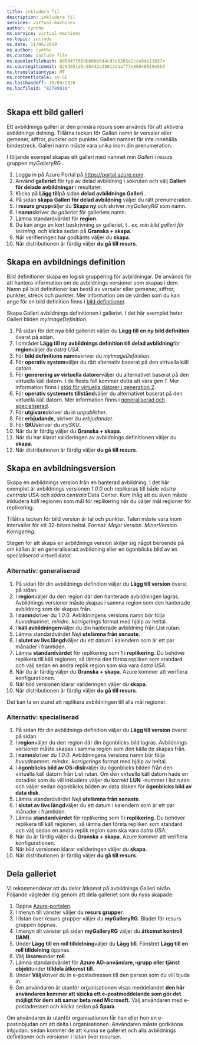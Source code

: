 ```yaml
---
title: inkludera fil
description: inkludera fil
services: virtual-machines
author: cynthn
ms.service: virtual-machines
ms.topic: include
ms.date: 11/06/2019
ms.author: cynthn
ms.custom: include file
ms.openlocfilehash: 0d5947f669b600b544cd7e5265e2cce8de118374
ms.sourcegitcommit: 829d951d5c90442a38012daaf77e86046018e5b9
ms.translationtype: MT
ms.contentlocale: sv-SE
ms.lasthandoff: 10/09/2020
ms.locfileid: "82789016"
---
```

## <a name="create-an-image-gallery"></a>Skapa ett bild galleri

Ett avbildnings galleri är den primära resurs som används för att aktivera avbildnings delning. Tillåtna tecken för Galleri namn är versaler eller gemener, siffror, punkter och punkter. Galleri namnet får inte innehålla bindestreck.  Galleri namn måste vara unika inom din prenumeration. 

I följande exempel skapas ett galleri med namnet min *Galleri* i resurs gruppen *myGalleryRG* .

1. Logga in på Azure Portal på https://portal.azure.com.
1. Använd **galleriet** för typ av delad avbildning i sökrutan och välj **Galleri för delade avbildningar** i resultatet.
1. Klicka på **Lägg till**på sidan **delad avbildnings Galleri** .
1. På sidan **skapa Galleri för delad avbildning** väljer du rätt prenumeration.
1. I **resurs grupp**väljer du **Skapa ny** och skriver *myGalleryRG* som namn.
1. I **namn**skriver du *galleriet* för galleriets namn.
1. Lämna standardvärdet för **region**.
1. Du kan ange en kort beskrivning av galleriet, t *. ex. min bild galleri för testning.* och klicka sedan på **Granska + skapa**.
1. När verifieringen har godkänts väljer du **skapa**.
1. När distributionen är färdig väljer **du gå till resurs**.


## <a name="create-an-image-definition"></a>Skapa en avbildnings definition 

Bild definitioner skapa en logisk gruppering för avbildningar. De används för att hantera information om de avbildnings versioner som skapas i dem. Namn på bild definitioner kan bestå av versaler eller gemener, siffror, punkter, streck och punkter. Mer information om de värden som du kan ange för en bild definition finns i [bild definitioner](https://docs.microsoft.com/azure/virtual-machines/windows/shared-image-galleries#image-definitions).

Skapa Galleri avbildnings definitionen i galleriet. I det här exemplet heter Galleri bilden *myImageDefinition*.

1. På sidan för det nya bild galleriet väljer du **Lägg till en ny bild definition** överst på sidan. 
1. I området **Lägg till ny avbildnings definition till delad avbildning**för **region**väljer du *östra USA*.
1. För **bild definitions namn**skriver du *myImageDefinition*.
1. För **operativ system**väljer du rätt alternativ baserat på den virtuella käll datorn.  
1. För **generering av virtuella datorer**väljer du alternativet baserat på den virtuella käll datorn. I de flesta fall kommer detta att vara *gen 1*. Mer information finns i [stöd för virtuella datorer i generation 2](https://docs.microsoft.com/azure/virtual-machines/windows/generation-2).
1. För **operativ systemets tillstånd**väljer du alternativet baserat på den virtuella käll datorn. Mer information finns i [generaliserad och specialiserad](../articles/virtual-machines/linux/shared-image-galleries.md#generalized-and-specialized-images).
1. För **utgivare**skriver du in *unpublisher*. 
1. För **erbjudande**, skriver du *erbjudandet*.
1. För **SKU**skriver du *mySKU*.
1. När du är färdig väljer du **Granska + skapa**.
1. När du har klarat valideringen av avbildnings definitionen väljer du **skapa**.
1. När distributionen är färdig väljer **du gå till resurs**.


## <a name="create-an-image-version"></a>Skapa en avbildningsversion

Skapa en avbildnings version från en hanterad avbildning. I det här exemplet är avbildnings versionen *1.0.0* och replikeras till både *västra centrala* USA och *södra centrala* Data Center. Kom ihåg att du även måste inkludera *käll* regionen som mål för replikering när du väljer mål regioner för replikering.

Tillåtna tecken för bild version är tal och punkter. Talen måste vara inom intervallet för ett 32-bitars heltal. Format: *Major version*. *MinorVersion*. *Korrigering*.

Stegen för att skapa en avbildnings version skiljer sig något beroende på om källan är en generaliserad avbildning eller en ögonblicks bild av en specialiserad virtuell dator. 

### <a name="option-generalized"></a>Alternativ: generaliserad

1. På sidan för din avbildnings definition väljer du **Lägg till version** överst på sidan.
1. I **region**väljer du den region där den hanterade avbildningen lagras. Avbildnings versioner måste skapas i samma region som den hanterade avbildning som de skapas från.
1. I **namn**skriver du *1.0.0*. Avbildningens versions namn bör följa *huvud*namnet. *mindre*. *korrigerings* format med hjälp av heltal. 
1. I **käll avbildningen**väljer du din hanterade avbildning från List rutan.
1. Lämna standardvärdet *Nej*i **utelämna från senaste**.
1. I **slutet av livs längd**väljer du ett datum i kalendern som är ett par månader i framtiden.
1. Lämna **standardvärdet** för replikering som 1 i **replikering**. Du behöver replikera till käll regionen, så lämna den första repliken som standard och välj sedan en andra replik region som ska vara *östra USA*.
1. När du är färdig väljer du **Granska + skapa**. Azure kommer att verifiera konfigurationen.
1. När bild versionen klarar valideringen väljer du **skapa**.
1. När distributionen är färdig väljer **du gå till resurs**.

Det kan ta en stund att replikera avbildningen till alla mål regioner.

### <a name="option-specialized"></a>Alternativ: specialiserad

1. På sidan för din avbildnings definition väljer du **Lägg till version** överst på sidan.
1. I **region**väljer du den region där din ögonblicks bild lagras. Avbildnings versioner måste skapas i samma region som den källa de skapas från.
1. I **namn**skriver du *1.0.0*. Avbildningens versions namn bör följa *huvud*namnet. *mindre*. *korrigerings* format med hjälp av heltal. 
1. I **ögonblicks bild av OS-disk**väljer du ögonblicks bilden från den virtuella käll datorn från List rutan. Om den virtuella käll datorn hade en datadisk som du vill inkludera väljer du korrekt **LUN** -nummer i list rutan och väljer sedan ögonblicks bilden av data disken för **ögonblicks bild av data disk**. 
1. Lämna standardvärdet *Nej*i **utelämna från senaste**.
1. I **slutet av livs längd**väljer du ett datum i kalendern som är ett par månader i framtiden.
1. Lämna **standardvärdet** för replikering som 1 i **replikering**. Du behöver replikera till käll regionen, så lämna den första repliken som standard och välj sedan en andra replik region som ska vara *östra USA*.
1. När du är färdig väljer du **Granska + skapa**. Azure kommer att verifiera konfigurationen.
1. När bild versionen klarar valideringen väljer du **skapa**.
1. När distributionen är färdig väljer **du gå till resurs**.

## <a name="share-the-gallery"></a>Dela galleriet

Vi rekommenderar att du delar åtkomst på avbildnings Galleri nivån. Följande vägleder dig genom att dela galleriet som du nyss skapade.

1. Öppna [Azure-portalen](https://portal.azure.com).
1. I menyn till vänster väljer du **resurs grupper**. 
1. I listan över resurs grupper väljer du **myGalleryRG**. Bladet för resurs gruppen öppnas.
1. I menyn till vänster på sidan **myGalleryRG** väljer du **åtkomst kontroll (IAM)**. 
1. Under **Lägg till en roll tilldelning**väljer du **Lägg till**. Fönstret **Lägg till en roll tilldelning** öppnas. 
1. Välj **läsare**under **roll**.
1. Lämna standardvärdet för **Azure AD-användare,-grupp eller tjänst objekt**under **tilldela åtkomst till**.
1. Under **Välj**skriver du in e-postadressen till den person som du vill bjuda in.
1. Om användaren är utanför organisationen visas meddelandet **den här användaren kommer att skicka ett e-postmeddelande som gör det möjligt för dem att samar beta med Microsoft.** Välj användaren med e-postadressen och klicka sedan på **Spara**.

Om användaren är utanför organisationen får han eller hon en e-postinbjudan om att delta i organisationen. Användaren måste godkänna inbjudan. sedan kommer de att kunna se galleriet och alla avbildnings definitioner och versioner i listan över resurser.

